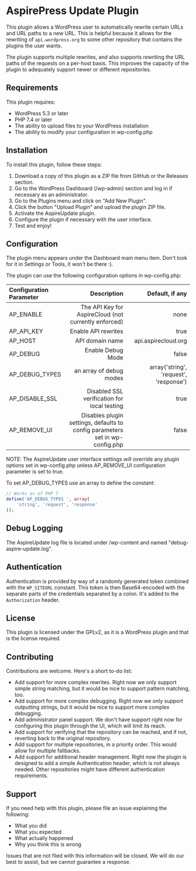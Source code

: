 # AspirePress Update Plugin

This plugin allows a WordPress user to automatically rewrite certain URLs and URL paths to a new URL. This is
helpful because it allows for the rewriting of `api.wordpress.org` to some other repository that contains the plugins
the user wants.

The plugin supports multiple rewrites, and also supports rewriting the URL paths of the requests on a per-host basis.
This improves the capacity of the plugin to adequately support newer or different repositories.

## Requirements

This plugin requires:

- WordPress 5.3 or later
- PHP 7.4 or later
- The ability to upload files to your WordPress installation
- The ability to modify your configuration in wp-config.php

## Installation

To install this plugin, follow these steps:

1. Download a copy of this plugin as a ZIP file from GitHub or the Releases section.
2. Go to the WordPress Dashboard (/wp-admin) section and log in if necessary as an administrator.
3. Go to the Plugins menu and click on "Add New Plugin".
4. Click the button "Upload Plugin" and upload the plugin ZIP file.
5. Activate the AspireUpdate plugin.
6. Configure the plugin if necessary with the user interface.
7. Test and enjoy!

## Configuration

The plugin menu appears under the Dashboard main menu item. Don't look for it in Settings or Tools, it won't be there :).

The plugin can use the following configuration options in wp-config.php:

| Configuration Parameter |                                                                  Description |                        Default, if any |
| :---------------------- | ---------------------------------------------------------------------------: | -------------------------------------: |
| AP_ENABLE               |                         The API Key for AspireCloud (not currently enforced) |                                   none |
| AP_API_KEY              |                                                          Enable API rewrites |                                   true |
| AP_HOST                 |                                                              API domain name |                    api.aspirecloud.org |
| AP_DEBUG                |                                                            Enable Debug Mode |                                  false |
| AP_DEBUG_TYPES          |                                                      an array of debug modes | array('string', 'request', 'response') |
| AP_DISABLE_SSL          |                                  Disabled SSL verification for local testing |                                   true |
| AP_REMOVE_UI            | Disables plugin settings, defaults to config parameters set in wp-config.php |                                  false |

NOTE: The AspireUpdate user interface settings _will_ override any plugin options set in wp-config.php unless AP_REMOVE_UI configuration parameter is set to true.

To set AP_DEBUG_TYPES use an array to define the constant:

```php
// Works as of PHP 7
define('AP_DEBUG_TYPES ', array(
    'string', 'request', 'response'
));
```

## Debug Logging

The AspireUpdate log file is located under /wp-content and named "debug-aspire-update.log".

## Authentication

Authentication is provided by way of a randomly generated token combined with the `WP_SITEURL` constant. This token is
then Base64-encoded with the separate parts of the credentials separated by a colon. It's added to the `Authorization`
header.

## License

This plugin is licensed under the GPLv2, as it is a WordPress plugin and that is the license required.

## Contributing

Contributions are welcome. Here's a short to-do list:

- Add support for more complex rewrites. Right now we only support simple string matching, but it would be nice to support pattern matching, too.
- Add support for more complex debugging. Right now we only support outputting strings, but it would be nice to support more complex debugging.
- Add administrator panel support. We don't have support right now for configuring this plugin through the UI, which will limit its reach.
- Add support for verifying that the repository can be reached, and if not, reverting back to the original repository.
- Add support for multiple repositories, in a priority order. This would allow for multiple fallbacks.
- Add support for additional header management. Right now the plugin is designed to add a simple Authentication header, which is not always needed. Other repositories might have different authentication requirements.

## Support

If you need help with this plugin, please file an issue explaining the following:

- What you did
- What you expected
- What actually happened
- Why you think this is wrong

Issues that are not filed with this information will be closed. We will do our best to assist, but we cannot guarantee a response.
